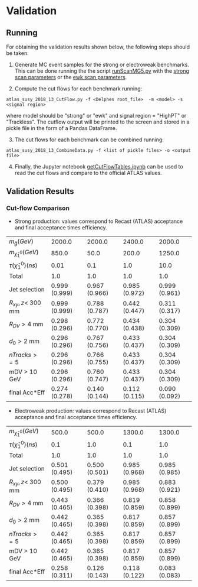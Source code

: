 # Validation #

## Running ##

For obtaining the validation results shown below, the following steps should be taken:

 1. Generate MC event samples for the strong or electroweak benchmarks. This can be done running the the script [runScanMG5.py](../runScanMG5.py) with the [strong scan parameters](./scan_parameters_strong.ini) or the [ewk scan parameters](./scan_parameters_ewk.ini).
 
 2. Compute the cut flows for each benchmark running:

```
atlas_susy_2018_13_CutFlow.py -f <Delphes root_file>  -m <model> -s <signal region>
```

where model should be "strong" or "ewk" and signal region = "HighPT" or "Trackless". The cutflow output will be printed to the screen and stored in a pickle file in the form of a Pandas DataFrame.

3. The cut flows for each benchmark can be combined running:

```
atlas_susy_2018_13_CombineData.py -f <list of pickle files> -o <output file>
```

4. Finally, the Jupyter notebook [getCutFlowTables.ipynb](./getCutFlowTables.ipynb) can be used to read the cut flows and compare to the official ATLAS values.

## Validation Results ##


### Cut-flow Comparison


 * Strong production: values correspond to Recast (ATLAS) acceptance and final acceptance times efficiency.


|                              |               |               |               |               |
|:-----------------------------|:--------------|:--------------|:--------------|:--------------|
| $m_{\tilde g} (GeV)$         | 2000.0        | 2000.0        | 2400.0        | 2000.0        |
| $m_{\tilde \chi_1^0} (GeV)$  | 850.0         | 50.0          | 200.0         | 1250.0        |
| $\tau(\tilde \chi_1^0) (ns)$ | 0.01          | 0.1           | 1.0           | 10.0          |
| Total                        | 1.0           | 1.0           | 1.0           | 1.0           |
| Jet selection                | 0.999 (0.999) | 0.967 (0.966) | 0.985 (0.972) | 0.999 (0.961) |
| $R_{xy},z <$ 300 mm          | 0.999 (0.999) | 0.788 (0.787) | 0.442 (0.447) | 0.311 (0.317) |
| $R_{DV} > 4$ mm              | 0.298 (0.296) | 0.772 (0.770) | 0.434 (0.438) | 0.304 (0.309) |
| $d_0 > 2$ mm                 | 0.296 (0.296) | 0.767 (0.756) | 0.433 (0.437) | 0.304 (0.309) |
| $nTracks >= 5$               | 0.296 (0.296) | 0.766 (0.755) | 0.433 (0.437) | 0.304 (0.309) |
| mDV > 10 GeV                 | 0.296 (0.296) | 0.760 (0.747) | 0.433 (0.437) | 0.304 (0.309) |
| final Acc*Eff                | 0.274 (0.278) | 0.140 (0.144) | 0.112 (0.115) | 0.090 (0.092) |


 * Electroweak production: values correspond to Recast (ATLAS) acceptance and final acceptance times efficiency.

|                              |               |               |               |               |
|:-----------------------------|:--------------|:--------------|:--------------|:--------------|
| $m_{\tilde \chi_1^0} (GeV)$  | 500.0         | 500.0         | 1300.0        | 1300.0        |
| $\tau(\tilde \chi_1^0) (ns)$ | 0.1           | 1.0           | 0.1           | 1.0           |
| Total                        | 1.0           | 1.0           | 1.0           | 1.0           |
| Jet selection                | 0.501 (0.495) | 0.500 (0.501) | 0.985 (0.968) | 0.985 (0.985) |
| $R_{xy},z <$ 300 mm          | 0.500 (0.495) | 0.379 (0.410) | 0.985 (0.968) | 0.883 (0.921) |
| $R_{DV} > 4$ mm              | 0.443 (0.465) | 0.366 (0.398) | 0.819 (0.859) | 0.858 (0.899) |
| $d_0 > 2$ mm                 | 0.442 (0.465) | 0.365 (0.398) | 0.817 (0.859) | 0.857 (0.899) |
| $nTracks >= 5$               | 0.442 (0.465) | 0.365 (0.398) | 0.817 (0.859) | 0.857 (0.899) |
| mDV > 10 GeV                 | 0.442 (0.465) | 0.365 (0.398) | 0.817 (0.859) | 0.857 (0.899) |
| final Acc*Eff                | 0.258 (0.311) | 0.126 (0.143) | 0.118 (0.122) | 0.083 (0.083) |